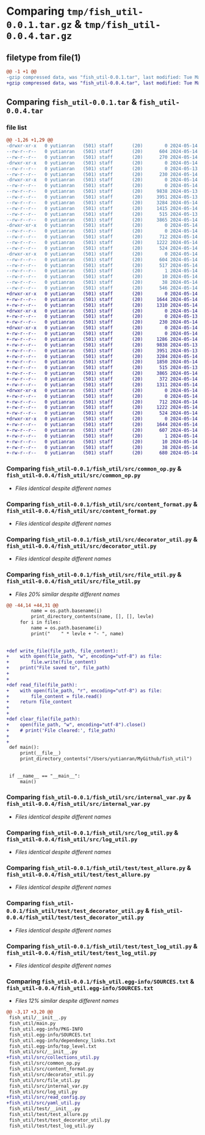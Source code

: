 # Comparing `tmp/fish_util-0.0.1.tar.gz` & `tmp/fish_util-0.0.4.tar.gz`

## filetype from file(1)

```diff
@@ -1 +1 @@
-gzip compressed data, was "fish_util-0.0.1.tar", last modified: Tue May 14 09:33:13 2024, max compression
+gzip compressed data, was "fish_util-0.0.4.tar", last modified: Tue May 14 11:42:10 2024, max compression
```

## Comparing `fish_util-0.0.1.tar` & `fish_util-0.0.4.tar`

### file list

```diff
@@ -1,26 +1,29 @@
-drwxr-xr-x   0 yutianran   (501) staff       (20)        0 2024-05-14 09:33:13.685838 fish_util-0.0.1/
--rw-r--r--   0 yutianran   (501) staff       (20)      604 2024-05-14 09:33:13.685556 fish_util-0.0.1/PKG-INFO
--rw-r--r--   0 yutianran   (501) staff       (20)      270 2024-05-14 09:29:39.000000 fish_util-0.0.1/README.md
-drwxr-xr-x   0 yutianran   (501) staff       (20)        0 2024-05-14 09:33:13.676099 fish_util-0.0.1/fish_util/
--rw-r--r--   0 yutianran   (501) staff       (20)        0 2024-05-13 05:44:49.000000 fish_util-0.0.1/fish_util/__init__.py
--rw-r--r--   0 yutianran   (501) staff       (20)      230 2024-05-14 04:52:03.000000 fish_util-0.0.1/fish_util/main.py
-drwxr-xr-x   0 yutianran   (501) staff       (20)        0 2024-05-14 09:33:13.682070 fish_util-0.0.1/fish_util/src/
--rw-r--r--   0 yutianran   (501) staff       (20)        0 2024-05-14 03:56:07.000000 fish_util-0.0.1/fish_util/src/__init__.py
--rw-r--r--   0 yutianran   (501) staff       (20)     9838 2024-05-13 16:00:11.000000 fish_util-0.0.1/fish_util/src/common_op.py
--rw-r--r--   0 yutianran   (501) staff       (20)     3951 2024-05-13 05:44:49.000000 fish_util-0.0.1/fish_util/src/content_format.py
--rw-r--r--   0 yutianran   (501) staff       (20)     3284 2024-05-14 04:56:40.000000 fish_util-0.0.1/fish_util/src/decorator_util.py
--rw-r--r--   0 yutianran   (501) staff       (20)     1415 2024-05-14 06:28:14.000000 fish_util-0.0.1/fish_util/src/file_util.py
--rw-r--r--   0 yutianran   (501) staff       (20)      515 2024-05-13 05:44:49.000000 fish_util-0.0.1/fish_util/src/internal_var.py
--rw-r--r--   0 yutianran   (501) staff       (20)     3865 2024-05-14 05:52:45.000000 fish_util-0.0.1/fish_util/src/log_util.py
-drwxr-xr-x   0 yutianran   (501) staff       (20)        0 2024-05-14 09:33:13.684923 fish_util-0.0.1/fish_util/test/
--rw-r--r--   0 yutianran   (501) staff       (20)        0 2024-05-14 04:00:10.000000 fish_util-0.0.1/fish_util/test/__init__.py
--rw-r--r--   0 yutianran   (501) staff       (20)      712 2024-05-14 07:32:32.000000 fish_util-0.0.1/fish_util/test/test_allure.py
--rw-r--r--   0 yutianran   (501) staff       (20)     1222 2024-05-14 06:00:50.000000 fish_util-0.0.1/fish_util/test/test_decorator_util.py
--rw-r--r--   0 yutianran   (501) staff       (20)      524 2024-05-14 06:48:48.000000 fish_util-0.0.1/fish_util/test/test_log_util.py
-drwxr-xr-x   0 yutianran   (501) staff       (20)        0 2024-05-14 09:33:13.677875 fish_util-0.0.1/fish_util.egg-info/
--rw-r--r--   0 yutianran   (501) staff       (20)      604 2024-05-14 09:33:13.000000 fish_util-0.0.1/fish_util.egg-info/PKG-INFO
--rw-r--r--   0 yutianran   (501) staff       (20)      517 2024-05-14 09:33:13.000000 fish_util-0.0.1/fish_util.egg-info/SOURCES.txt
--rw-r--r--   0 yutianran   (501) staff       (20)        1 2024-05-14 09:33:13.000000 fish_util-0.0.1/fish_util.egg-info/dependency_links.txt
--rw-r--r--   0 yutianran   (501) staff       (20)       10 2024-05-14 09:33:13.000000 fish_util-0.0.1/fish_util.egg-info/top_level.txt
--rw-r--r--   0 yutianran   (501) staff       (20)       38 2024-05-14 09:33:13.685932 fish_util-0.0.1/setup.cfg
--rw-r--r--   0 yutianran   (501) staff       (20)      546 2024-05-14 09:31:31.000000 fish_util-0.0.1/setup.py
+drwxr-xr-x   0 yutianran   (501) staff       (20)        0 2024-05-14 11:42:10.695910 fish_util-0.0.4/
+-rw-r--r--   0 yutianran   (501) staff       (20)     1644 2024-05-14 11:42:10.695618 fish_util-0.0.4/PKG-INFO
+-rw-r--r--   0 yutianran   (501) staff       (20)     1310 2024-05-14 09:54:29.000000 fish_util-0.0.4/README.md
+drwxr-xr-x   0 yutianran   (501) staff       (20)        0 2024-05-14 11:42:10.688478 fish_util-0.0.4/fish_util/
+-rw-r--r--   0 yutianran   (501) staff       (20)        0 2024-05-13 05:44:49.000000 fish_util-0.0.4/fish_util/__init__.py
+-rw-r--r--   0 yutianran   (501) staff       (20)      230 2024-05-14 04:52:03.000000 fish_util-0.0.4/fish_util/main.py
+drwxr-xr-x   0 yutianran   (501) staff       (20)        0 2024-05-14 11:42:10.693636 fish_util-0.0.4/fish_util/src/
+-rw-r--r--   0 yutianran   (501) staff       (20)        0 2024-05-14 03:56:07.000000 fish_util-0.0.4/fish_util/src/__init__.py
+-rw-r--r--   0 yutianran   (501) staff       (20)     1286 2024-05-14 11:24:47.000000 fish_util-0.0.4/fish_util/src/collections_util.py
+-rw-r--r--   0 yutianran   (501) staff       (20)     9838 2024-05-13 16:00:11.000000 fish_util-0.0.4/fish_util/src/common_op.py
+-rw-r--r--   0 yutianran   (501) staff       (20)     3951 2024-05-13 05:44:49.000000 fish_util-0.0.4/fish_util/src/content_format.py
+-rw-r--r--   0 yutianran   (501) staff       (20)     3284 2024-05-14 04:56:40.000000 fish_util-0.0.4/fish_util/src/decorator_util.py
+-rw-r--r--   0 yutianran   (501) staff       (20)     1850 2024-05-14 10:42:41.000000 fish_util-0.0.4/fish_util/src/file_util.py
+-rw-r--r--   0 yutianran   (501) staff       (20)      515 2024-05-13 05:44:49.000000 fish_util-0.0.4/fish_util/src/internal_var.py
+-rw-r--r--   0 yutianran   (501) staff       (20)     3865 2024-05-14 05:52:45.000000 fish_util-0.0.4/fish_util/src/log_util.py
+-rw-r--r--   0 yutianran   (501) staff       (20)      372 2024-05-14 11:34:26.000000 fish_util-0.0.4/fish_util/src/read_config.py
+-rw-r--r--   0 yutianran   (501) staff       (20)     1311 2024-05-14 11:29:11.000000 fish_util-0.0.4/fish_util/src/yaml_util.py
+drwxr-xr-x   0 yutianran   (501) staff       (20)        0 2024-05-14 11:42:10.695062 fish_util-0.0.4/fish_util/test/
+-rw-r--r--   0 yutianran   (501) staff       (20)        0 2024-05-14 04:00:10.000000 fish_util-0.0.4/fish_util/test/__init__.py
+-rw-r--r--   0 yutianran   (501) staff       (20)      712 2024-05-14 07:32:32.000000 fish_util-0.0.4/fish_util/test/test_allure.py
+-rw-r--r--   0 yutianran   (501) staff       (20)     1222 2024-05-14 09:35:50.000000 fish_util-0.0.4/fish_util/test/test_decorator_util.py
+-rw-r--r--   0 yutianran   (501) staff       (20)      524 2024-05-14 06:48:48.000000 fish_util-0.0.4/fish_util/test/test_log_util.py
+drwxr-xr-x   0 yutianran   (501) staff       (20)        0 2024-05-14 11:42:10.689830 fish_util-0.0.4/fish_util.egg-info/
+-rw-r--r--   0 yutianran   (501) staff       (20)     1644 2024-05-14 11:42:10.000000 fish_util-0.0.4/fish_util.egg-info/PKG-INFO
+-rw-r--r--   0 yutianran   (501) staff       (20)      607 2024-05-14 11:42:10.000000 fish_util-0.0.4/fish_util.egg-info/SOURCES.txt
+-rw-r--r--   0 yutianran   (501) staff       (20)        1 2024-05-14 11:42:10.000000 fish_util-0.0.4/fish_util.egg-info/dependency_links.txt
+-rw-r--r--   0 yutianran   (501) staff       (20)       10 2024-05-14 11:42:10.000000 fish_util-0.0.4/fish_util.egg-info/top_level.txt
+-rw-r--r--   0 yutianran   (501) staff       (20)       38 2024-05-14 11:42:10.696018 fish_util-0.0.4/setup.cfg
+-rw-r--r--   0 yutianran   (501) staff       (20)      680 2024-05-14 11:33:27.000000 fish_util-0.0.4/setup.py
```

### Comparing `fish_util-0.0.1/fish_util/src/common_op.py` & `fish_util-0.0.4/fish_util/src/common_op.py`

 * *Files identical despite different names*

### Comparing `fish_util-0.0.1/fish_util/src/content_format.py` & `fish_util-0.0.4/fish_util/src/content_format.py`

 * *Files identical despite different names*

### Comparing `fish_util-0.0.1/fish_util/src/decorator_util.py` & `fish_util-0.0.4/fish_util/src/decorator_util.py`

 * *Files identical despite different names*

### Comparing `fish_util-0.0.1/fish_util/src/file_util.py` & `fish_util-0.0.4/fish_util/src/file_util.py`

 * *Files 20% similar despite different names*

```diff
@@ -44,14 +44,31 @@
         name = os.path.basename(i)
         print_directory_contents(name, [], [], levle)
     for i in files:
         name = os.path.basename(i)
         print("    " * levle + "- ", name)
 
 
+def write_file(file_path, file_content):
+    with open(file_path, "w", encoding="utf-8") as file:
+        file.write(file_content)
+    print("File saved to", file_path)
+
+
+def read_file(file_path):
+    with open(file_path, "r", encoding="utf-8") as file:
+        file_content = file.read()
+    return file_content
+
+
+def clear_file(file_path):
+    open(file_path, "w", encoding="utf-8").close()
+    # print('File cleared:', file_path)
+
+
 def main():
     print(__file__)
     print_directory_contents("/Users/yutianran/MyGithub/fish_util")
 
 
 if __name__ == "__main__":
     main()
```

### Comparing `fish_util-0.0.1/fish_util/src/internal_var.py` & `fish_util-0.0.4/fish_util/src/internal_var.py`

 * *Files identical despite different names*

### Comparing `fish_util-0.0.1/fish_util/src/log_util.py` & `fish_util-0.0.4/fish_util/src/log_util.py`

 * *Files identical despite different names*

### Comparing `fish_util-0.0.1/fish_util/test/test_allure.py` & `fish_util-0.0.4/fish_util/test/test_allure.py`

 * *Files identical despite different names*

### Comparing `fish_util-0.0.1/fish_util/test/test_decorator_util.py` & `fish_util-0.0.4/fish_util/test/test_decorator_util.py`

 * *Files identical despite different names*

### Comparing `fish_util-0.0.1/fish_util/test/test_log_util.py` & `fish_util-0.0.4/fish_util/test/test_log_util.py`

 * *Files identical despite different names*

### Comparing `fish_util-0.0.1/fish_util.egg-info/SOURCES.txt` & `fish_util-0.0.4/fish_util.egg-info/SOURCES.txt`

 * *Files 12% similar despite different names*

```diff
@@ -3,17 +3,20 @@
 fish_util/__init__.py
 fish_util/main.py
 fish_util.egg-info/PKG-INFO
 fish_util.egg-info/SOURCES.txt
 fish_util.egg-info/dependency_links.txt
 fish_util.egg-info/top_level.txt
 fish_util/src/__init__.py
+fish_util/src/collections_util.py
 fish_util/src/common_op.py
 fish_util/src/content_format.py
 fish_util/src/decorator_util.py
 fish_util/src/file_util.py
 fish_util/src/internal_var.py
 fish_util/src/log_util.py
+fish_util/src/read_config.py
+fish_util/src/yaml_util.py
 fish_util/test/__init__.py
 fish_util/test/test_allure.py
 fish_util/test/test_decorator_util.py
 fish_util/test/test_log_util.py
```


